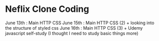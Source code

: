 # Neflix Clone Coding

June 13th : Main HTTP CSS
June 15th : Main HTTP CSS (2) + looking into the structure of styled css
June 16th : Main HTTP CSS (3) + Udemy javascript self-study (I thought I need to study basic things more)
